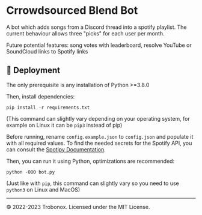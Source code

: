 # Crrowdsourced Blend Bot

A bot which adds songs from a Discord thread into a spotify playlist.
The current behaviour allows three "picks" for each user per month.

Future potential features: song votes with leaderboard, resolve YouTube or SoundCloud links to Spotify links

## 🚀 Deployment
The only prerequisite is any installation of Python >=3.8.0

Then, install dependencies:
```
pip install -r requirements.txt
```
(This command can slightly vary depending on your operating system, for example on Linux it can be `pip3` instead of pip)

Before running, rename `config.example.json` to `config.json` and populate it with all required values.
To find the needed secrets for the Spotify API, you can consult the [Spotipy Documentation](https://spotipy.readthedocs.io/en/2.22.1/).

Then, you can run it using Python, optimizations are recommended:
```
python -OOO bot.py
```
(Just like with `pip`, this command can slightly vary so you need to use `python3` on Linux and MacOS)

---
© 2022-2023 Trobonox. Licensed under the MIT License.
